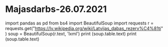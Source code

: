 # Majasdarbs-26.07.2021
import pandas as pd
from bs4 import BeautifulSoup
import requests
r = requests.get("https://lv.wikipedia.org/wiki/Latvijas_dabas_rezerv%C4%81ti")
soup = BeautifulSoup(r.text, 'lxml')
print (soup.table.text)
print (soup.table.text)

